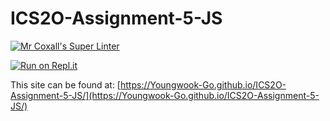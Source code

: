 # ICS2O-Assignment-5-JS

[![Mr Coxall's Super Linter](https://github.com/Youngwook-Go/ICS2O-Assignment-5-JS/workflows/Mr%20Coxall's%20Super%20Linter/badge.svg)](https://github.com/Youngwook-Go/ICS2O-Assignment-5-JS/actions)

[![Run on Repl.it](https://repl.it/badge/github/Youngwook-Go/ICS2O-Assignment-5-JS)](https://repl.it/github/Youngwook-Go/ICS2O-Assignment-5-JS)

This site can be found at: [https://Youngwook-Go.github.io/ICS2O-Assignment-5-JS/](https://Youngwook-Go.github.io/ICS2O-Assignment-5-JS/)
